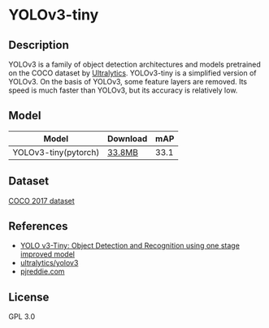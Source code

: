 <!--- SPDX-License-Identifier: GPL-3.0 -->

# YOLOv3-tiny

## Description

YOLOv3 is a family of object detection architectures and models pretrained on the COCO dataset by [Ultralytics](https://ultralytics.com/). YOLOv3-tiny is a simplified version of YOLOv3. On the basis of YOLOv3, some feature layers are removed. Its speed is much faster than YOLOv3, but its accuracy is relatively low.

## Model

|Model                 |Download                           |mAP                |
|----------------------|:----------------------------------|:------------------|
|YOLOv3-tiny(pytorch)  |[33.8MB](yolov3-tiny_jit.pt)       |33.1               |

## Dataset

[COCO 2017 dataset](http://cocodataset.org)

## References

* [YOLO v3-Tiny: Object Detection and Recognition using one stage improved model](https://doi.org/10.1109/ICACCS48705.2020.9074315)
* [ultralytics/yolov3](https://github.com/ultralytics/yolov3)
* [pjreddie.com](https://pjreddie.com/darknet/yolo/)

## License

GPL 3.0
